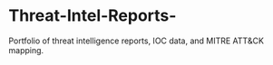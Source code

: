 # Threat-Intel-Reports-
Portfolio of threat intelligence reports, IOC data, and MITRE ATT&amp;CK mapping.
